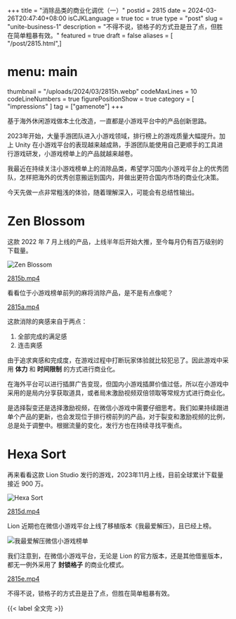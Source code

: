 +++
title = "消除品类的商业化调优（一）"
postid = 2815
date = 2024-03-26T20:47:40+08:00
isCJKLanguage = true
toc = true
type = "post"
slug = "unite-business-1"
description = "不得不说，锁格子的方式丑是丑了点，但胜在简单粗暴有效。"
featured = true
draft = false
aliases = [ "/post/2815.html",]
# menu: main
thumbnail = "/uploads/2024/03/2815h.webp"
codeMaxLines = 10
codeLineNumbers = true
figurePositionShow = true
category = [ "impressions" ]
tag = ["gamenote"]
+++

基于海外休闲游戏做本土化改造，一直都是小游戏平台中的产品创新思路。

2023年开始，大量手游团队进入小游戏领域，排行榜上的游戏质量大幅提升。加上 Unity 在小游戏平台的表现越来越成熟，手游团队能使用自己更顺手的工具进行游戏研发，小游戏榜单上的产品就越来越卷。 <!--more-->

我最近在持续关注小游戏榜单上的消除品类，希望学习国内小游戏平台上的优秀团队，怎样把海外的优秀创意搬运到国内，并做出更符合国内市场的商业化决策。

今天先做一点非常粗浅的体验，随着理解深入，可能会有总结性输出。

# Zen Blossom

这款 2022 年 7 月上线的产品，上线半年后开始大推，至今每月仍有百万级别的下载量。

![Zen Blossom](/uploads/2024/03/2815c.png)

[2815b.mp4](/uploads/2024/03/2815b.mp4)

看看位于小游戏榜单前列的麻将消除产品，是不是有点像呢？

[2815a.mp4](/uploads/2024/03/2815a.mp4)

这款消除的爽感来自于两点：

1. 全部完成的满足感
2. 连击爽感

由于追求爽感和完成度，在游戏过程中打断玩家体验就比较犯忌了。因此游戏中采用 **体力** 和 **时间限制** 的方式进行商业化。

在海外平台可以进行插屏广告变现，但国内小游戏插屏价值过低，所以在小游戏中采用的是局内分享获取道具，或者局末激励视频双倍领取等常规方式进行商业化。

是选择裂变还是选择激励视频，在微信小游戏中需要仔细思考。我们如果持续跟进单个产品的更新，也会发现位于排行榜前列的产品，对于裂变和激励视频的比例，总是处于调整中。根据流量的变化，发行方也在持续寻找平衡点。

# Hexa Sort

再来看看这款 Lion Studio 发行的游戏，2023年11月上线，目前全球累计下载量接近 900 万。

![Hexa Sort](/uploads/2024/03/2815f.png)

[2815d.mp4](/uploads/2024/03/2815d.mp4)

Lion 近期也在微信小游戏平台上线了移植版本《我最爱解压》，且已经上榜。

![我最爱解压微信小游戏榜单](/uploads/2024/03/2815g.webp)

我们注意到，在微信小游戏平台，无论是 Lion 的官方版本，还是其他借鉴版本，都无一例外采用了 **封锁格子** 的商业化模式。

[2815e.mp4](/uploads/2024/03/2815e.mp4)

不得不说，锁格子的方式丑是丑了点，但胜在简单粗暴有效。

{{< label 全文完 >}}
